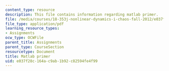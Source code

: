 ```yaml
---
content_type: resource
description: This file contains information regarding matlab primer.
file: /media/courses/18-353j-nonlinear-dynamics-i-chaos-fall-2012/e037f28c164ac9ab1b92c82594fe4f99_MIT18_353JF12_matlabPrimer.pdf
file_type: application/pdf
learning_resource_types:
- Assignments
ocw_type: OCWFile
parent_title: Assignments
parent_type: CourseSection
resourcetype: Document
title: Matlab primer
uid: e037f28c-164a-c9ab-1b92-c82594fe4f99
---
```

